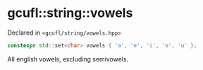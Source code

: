 # gcufl::string::vowels
Declared in `<gcufl/string/vowels.hpp>`
```cpp
constexpr std::set<char> vowels { 'a', 'e', 'i', 'o', 'u' };
```
All english vowels, excluding semivowels.
